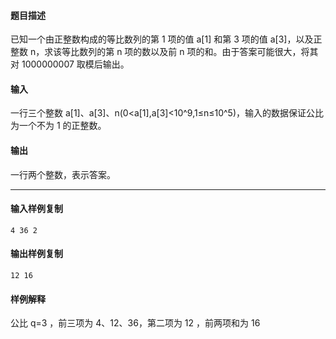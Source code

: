 #### 题目描述

已知一个由正整数构成的等比数列的第 1 项的值 a[1] 和第 3 项的值 a[3]，以及正整数 n，求该等比数列的第 n 项的数以及前 n 项的和。由于答案可能很大，将其对 1000000007 取模后输出。

#### 输入

一行三个整数 a[1]、a[3]、n(0<a[1],a[3]<10^9,1≤n≤10^5)，输入的数据保证公比为一个不为 1 的正整数。

#### 输出

一行两个整数，表示答案。

___

#### 输入样例复制

```
4 36 2
```

#### 输出样例复制

```
12 16
```

#### 样例解释

公比 q=3 ，前三项为 4、12、36，第二项为 12 ，前两项和为 16 